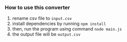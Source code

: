 ### How to use this converter

1. rename csv file to `input.csv`
2. install dependencies by running `npm install`
3. then, run the program using command `node main.js`
4. the output file will be `output.csv`

